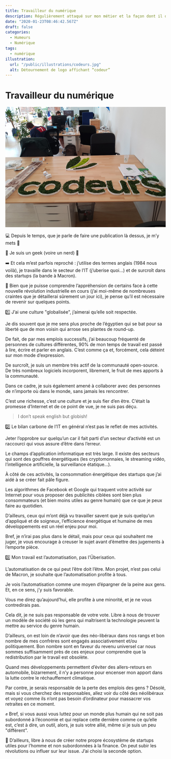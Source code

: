 ```yaml
---
title: Travailleur du numérique
description: Régulièrement attaqué sur mon métier et la façon dont il déteint sur ma manière d’aborder la politique, j’entre un peu dans le détail.
date: "2020-01-23T08:46:42.567Z"
draft: false
categories:
  - Humeurs
  - Numérique
tags:
  - numérique
illustration:
  url: "/public/illustrations/codeurs.jpg"
  alt: Détournement de logo affichant “codeur”
---
```


# Travailleur du numérique

![Détournement du logo de Sencrop affichant “codeur”](/public/illustrations/codeurs.jpg "🖼➡️")

💻 Depuis le temps, que je parle de faire une publication là dessus, je m’y mets 🙂

🎉 Je suis un geek (voire un nerd) 🎉

➡️ Et cela m’est parfois reproché : j’utilise des termes anglais (1984 nous voilà), je travaille dans le secteur de l’IT (j’uberise quoi…) et de surcroît dans des startups (la bande à Macron).

🛑 Bien que je puisse comprendre l’appréhension de certains face à cette nouvelle révolution industrielle en cours (j’ai moi-même de nombreuses craintes que je détaillerai sûrement un jour ici), je pense qu’il est nécessaire de revenir sur quelques points.

1️⃣ J’ai une culture "globalisée", j’aimerai qu’elle soit respectée.

Je dis souvent que je me sens plus proche de l’égyptien qui se bat pour sa liberté que de mon voisin qui arrose ses plantes de round-up.

De fait, de par mes emplois successifs, j’ai beaucoup fréquenté de personnes de cultures différentes, 90% de mon temps de travail est passé à lire, écrire et parler en anglais. C’est comme ça et, forcément, cela déteint sur mon mode d’expression.

De surcroît, je suis un membre très actif de la communauté open-source. De très nombreux logiciels incorporent, librement, le fruit de mes apports à la communauté.

Dans ce cadre, je suis également amené à collaborer avec des personnes de n’importe où dans le monde, sans jamais les rencontrer.

C’est une richesse, c’est une culture et je suis fier d’en être. C’était la promesse d’Internet et de ce point de vue, je ne suis pas déçu.

> I don’t speak english but globish!

2️⃣ Le bilan carbone de l’IT en général n’est pas le reflet de mes activités.

Jeter l’opprobre sur quelqu’un car il fait parti d’un secteur d’activité est un raccourci qui vous assure d’être dans l’erreur.

Le champs d’application informatique est très large. Il existe des secteurs qui sont des gouffres énergétiques (les cryptomonnaies, le streaming vidéo, l’intelligence artificielle, la surveillance étatique…).

À côté de ces activités, la consommation énergétique des startups que j’ai aidé à se créer fait pâle figure.

Les algorithmes de Facebook et Google qui traquent votre activité sur Internet pour vous proposer des publicités ciblées sont bien plus consommateurs (et bien moins utiles au genre humain) que ce que je peux faire au quotidien.

D’ailleurs, ceux qui m’ont déjà vu travailler savent que je suis quelqu’un d’appliqué et de soigneux, l’efficience énergétique et humaine de mes développements est un réel enjeu pour moi.

Bref, je n’irai pas plus dans le détail, mais pour ceux qui souhaitent me juger, je vous encourage à creuser le sujet avant d’émettre des jugements à l’emporte pièce.

3️⃣ Mon travail est l’automatisation, pas l’Überisation.

L’automatisation de ce qui peut l’être doit l’être. Mon projet, n’est pas celui de Macron, je souhaite que l’automatisation profite à tous.

Je vois l’automatisation comme une moyen d’épargner de la peine aux gens. Et, en ce sens, j’y suis favorable.

Vous me direz qu’aujourd’hui, elle profite à une minorité, et je ne vous contredirais pas.

Cela dit, je ne suis pas responsable de votre vote. Libre à nous de trouver un modèle de société où les gens qui maîtrisent la technologie peuvent la mettre au service du genre humain.

D’ailleurs, on est loin de n’avoir que des néo-libéraux dans nos rangs et bon nombre de mes confrères sont engagés associativement et/ou politiquement. Bon nombre sont en faveur du revenu universel car nous sommes suffisamment près de ces enjeux pour comprendre que la redistribution par le travail est obsolète.

Quand mes développements permettent d’éviter des allers-retours en automobile, bizarrement, il n’y a personne pour encenser mon apport dans la lutte contre le réchauffement climatique.

Par contre, je serais responsable de la perte des emplois des gens ? Désolé, mais si vous cherchez des responsables, allez voir du côté des néolibéraux et voyez comme ils n’ont pas besoin d’ordinateur pour massacrer vos retraites en ce moment.

✊ Bref, si vous aussi vous luttez pour un monde plus humain qui ne soit pas subordonné à l’économie et qui replace cette dernière comme ce qu’elle est, c’est à dire, un outil, alors, je suis votre allié, même si je suis un peu "différent".

🤔 D’ailleurs, libre à nous de créer notre propre écosystème de startups utiles pour l’homme et non subordonnées à la finance. On peut subir les révolutions ou influer sur leur issue. J’ai choisi la seconde option.
